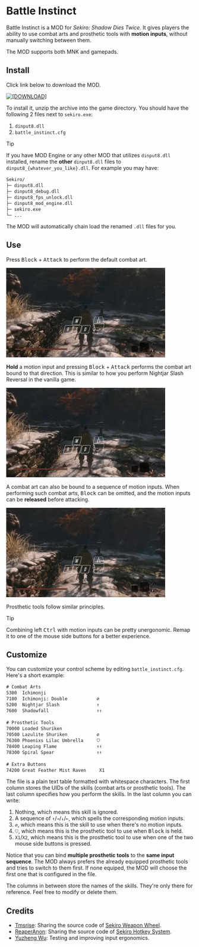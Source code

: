 # Battle Instinct

Battle Instinct is a MOD for *Sekiro: Shadow Dies Twice*. It gives players the ability to use combat arts and prosthetic tools with **motion inputs**, without manually switching between them.

The MOD supports both MNK and gamepads.

## Install

Click link below to download the MOD.

[![[DOWNLOAD]](https://img.shields.io/badge/DOWNLOAD-battle--instinct.zip-blue)](https://github.com/dec32/sekiro-battle-instinct/releases/latest/download/battle-instinct.zip)

To install it, unzip the archive into the game directory. You should have the following 2 files next to `sekiro.exe`:

1. `dinput8.dll`
2. `battle_instinct.cfg`

> [!TIP]
> If you have MOD Engine or any other MOD that utilizes `dinput8.dll` installed, rename the **other** `dinput8.dll` files to `dinput8_{whatever_you_like}.dll`. For example you may have:
> ```
> Sekiro/
> ├─ dinput8.dll
> ├─ dinput8_debug.dll
> ├─ dinput8_fps_unlock.dll
> ├─ dinput8_mod_engine.dll
> ├─ sekiro.exe
> └─ ...
> ```
>
> The MOD will automatically chain load the renamed `.dll` files for you.
> 

## Use

Press <kbd>Block</kbd> + <kbd>Attack</kbd> to perform the default combat art.

![](./docs/combat_art_0.webp)

**Hold** a motion input and pressing <kbd>Block</kbd> + <kbd>Attack</kbd> performs the combat art bound to that direction. This is similar to how you perform Nightjar Slash Reversal in the vanilla game.

![](./docs/combat_art_1.webp)

A combat art can also be bound to a sequence of motion inputs. When performing such combat arts, <kbd>Block</kbd> can be omitted, and the motion inputs can be **released** before attacking.

![](./docs/combat_art_2.webp)

Prosthetic tools follow similar principles.

> [!TIP]
> Combining left <kbd>Ctrl</kbd> with motion inputs can be pretty unergonomic. Remap it to one of the mouse side buttons for a better experience.

## Customize

You can customize your control scheme by editing `battle_instinct.cfg`. Here's a short example:

```
# Combat Arts
5300  Ichimonji
7100  Ichimonji: Double           ∅
5200  Nightjar Slash              ↑
7600  Shadowfall                  ↑↑

# Prosthetic Tools
70000 Loaded Shuriken
70500 Lazulite Shuriken           ∅
76300 Phoenixs Lilac Umbrella     ⛉
78400 Leaping Flame               ↑↑
78300 Spiral Spear                ↑↑

# Extra Buttons
74200 Great Feather Mist Raven     X1
```

The file is a plain text table formatted with whitespace characters. The first column stores the UIDs of the skills (combat arts or prosthetic tools). The last column specifies how you perform the skills. In the last column you can write:

1. Nothing, which means this skill is ignored.
2. A sequence of `↑`/`→`/`↓`/`←`, which spells the corresponding motion inputs.
3. `∅`, which means this is the skill to use when there's no motion inputs.
4. `⛉`, which means this is the prosthetic tool to use when <kbd>Block</kbd> is held.
5. `X1`/`X2`, which means this is the prosthetic tool to use when one of the two mouse side buttons is pressed.

Notice that you can bind **multiple prosthetic tools** to the **same input sequence**. The MOD always prefers the already equipped prosthetic tools and tries to switch to them first. If none equiped, the MOD will choose the first one that is configured in the file.

The columns in between store the names of the skills. They're only there for reference. Feel free to modify or delete them.

## Credits

- [Tmsrise](https://github.com/tmsrise): Sharing the source code of [Sekiro Weapon Wheel](https://www.nexusmods.com/sekiro/mods/1058).
- [ReaperAnon](https://github.com/ReaperAnon): Sharing the source code of [Sekiro Hotkey System](https://www.nexusmods.com/sekiro/mods/1648).
- [Yuzheng Wu](https://github.com/Persona-woo): Testing and improving input ergonomics.
